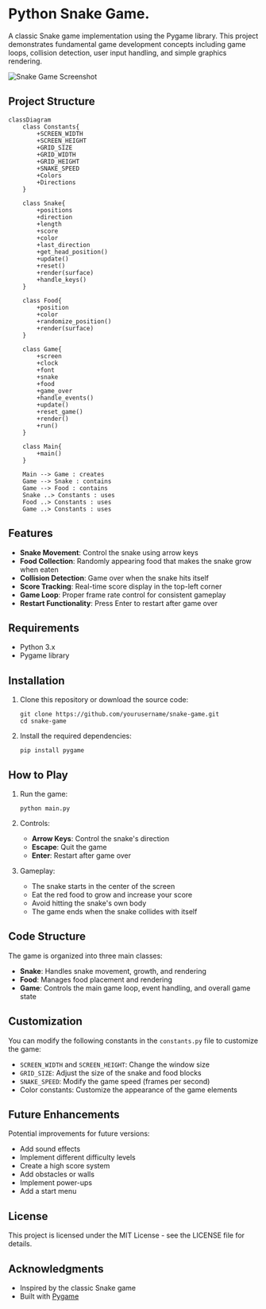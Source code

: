 # Python Snake Game.

A classic Snake game implementation using the Pygame library. This project demonstrates fundamental game development concepts including game loops, collision detection, user input handling, and simple graphics rendering.

![Snake Game Screenshot](snake_game_screenshot.png)

## Project Structure

```mermaid
classDiagram
    class Constants{
        +SCREEN_WIDTH
        +SCREEN_HEIGHT
        +GRID_SIZE
        +GRID_WIDTH
        +GRID_HEIGHT
        +SNAKE_SPEED
        +Colors
        +Directions
    }
    
    class Snake{
        +positions
        +direction
        +length
        +score
        +color
        +last_direction
        +get_head_position()
        +update()
        +reset()
        +render(surface)
        +handle_keys()
    }
    
    class Food{
        +position
        +color
        +randomize_position()
        +render(surface)
    }
    
    class Game{
        +screen
        +clock
        +font
        +snake
        +food
        +game_over
        +handle_events()
        +update()
        +reset_game()
        +render()
        +run()
    }
    
    class Main{
        +main()
    }
    
    Main --> Game : creates
    Game --> Snake : contains
    Game --> Food : contains
    Snake ..> Constants : uses
    Food ..> Constants : uses
    Game ..> Constants : uses
```

## Features

- **Snake Movement**: Control the snake using arrow keys
- **Food Collection**: Randomly appearing food that makes the snake grow when eaten
- **Collision Detection**: Game over when the snake hits itself
- **Score Tracking**: Real-time score display in the top-left corner
- **Game Loop**: Proper frame rate control for consistent gameplay
- **Restart Functionality**: Press Enter to restart after game over

## Requirements

- Python 3.x
- Pygame library

## Installation

1. Clone this repository or download the source code:
   ```
   git clone https://github.com/yourusername/snake-game.git
   cd snake-game
   ```

2. Install the required dependencies:
   ```
   pip install pygame
   ```

## How to Play

1. Run the game:
   ```
   python main.py
   ```

2. Controls:
   - **Arrow Keys**: Control the snake's direction
   - **Escape**: Quit the game
   - **Enter**: Restart after game over

3. Gameplay:
   - The snake starts in the center of the screen
   - Eat the red food to grow and increase your score
   - Avoid hitting the snake's own body
   - The game ends when the snake collides with itself

## Code Structure

The game is organized into three main classes:

- **Snake**: Handles snake movement, growth, and rendering
- **Food**: Manages food placement and rendering
- **Game**: Controls the main game loop, event handling, and overall game state

## Customization

You can modify the following constants in the `constants.py` file to customize the game:

- `SCREEN_WIDTH` and `SCREEN_HEIGHT`: Change the window size
- `GRID_SIZE`: Adjust the size of the snake and food blocks
- `SNAKE_SPEED`: Modify the game speed (frames per second)
- Color constants: Customize the appearance of the game elements

## Future Enhancements

Potential improvements for future versions:

- Add sound effects
- Implement different difficulty levels
- Create a high score system
- Add obstacles or walls
- Implement power-ups
- Add a start menu

## License

This project is licensed under the MIT License - see the LICENSE file for details.

## Acknowledgments

- Inspired by the classic Snake game
- Built with [Pygame](https://www.pygame.org/)
